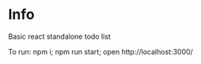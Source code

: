 # Info

Basic react standalone todo list

To run:
npm i; npm run start; open http://localhost:3000/

